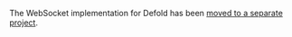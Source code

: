 The WebSocket implementation for Defold has been [moved to a separate project](https://github.com/britzl/defold-websocket).
